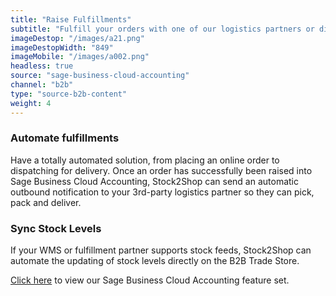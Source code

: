 ```yaml
---
title: "Raise Fulfillments"
subtitle: "Fulfill your orders with one of our logistics partners or directly in your WMS (Warehouse Management System)."
imageDestop: "/images/a21.png"
imageDestopWidth: "849"
imageMobile: "/images/a002.png"
headless: true
source: "sage-business-cloud-accounting"
channel: "b2b"
type: "source-b2b-content"
weight: 4
---
```


### Automate fulfillments
Have a totally automated solution, from placing an online order to dispatching for delivery. Once an order has successfully been raised into Sage Business Cloud Accounting, Stock2Shop can send an automatic outbound notification to your 3rd-party logistics partner so they can pick, pack and deliver.

### Sync Stock Levels
If your WMS or fulfillment partner supports stock feeds, Stock2Shop can automate the updating of stock levels directly on the B2B Trade Store.

[Click here](/help/features/sage-business-cloud-accounting/ "Sage Business Cloud Accounting Features") to view our Sage Business Cloud Accounting feature set.